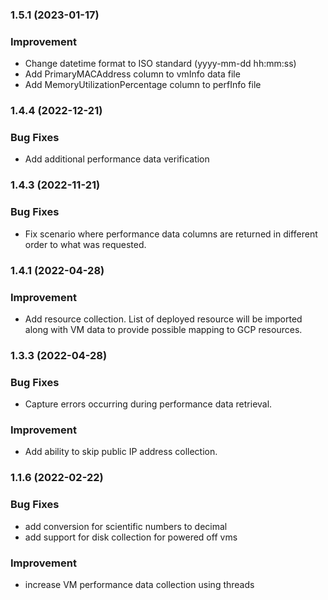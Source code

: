 ### 1.5.1 (2023-01-17)

### Improvement
* Change datetime format to ISO standard (yyyy-mm-dd hh:mm:ss)
* Add PrimaryMACAddress column to vmInfo data file
* Add MemoryUtilizationPercentage column to perfInfo file

### 1.4.4 (2022-12-21)

### Bug Fixes
* Add additional performance data verification

### 1.4.3 (2022-11-21)

### Bug Fixes
* Fix scenario where performance data columns are returned in different order to what was requested.

### 1.4.1 (2022-04-28)

### Improvement
* Add resource collection. List of deployed resource will be imported along with VM data to provide possible mapping to GCP resources.

### 1.3.3 (2022-04-28)

### Bug Fixes
* Capture errors occurring during performance data retrieval.

### Improvement
* Add ability to skip public IP address collection. 


### 1.1.6 (2022-02-22)

### Bug Fixes
* add conversion for scientific numbers to decimal
* add support for disk collection for powered off vms

### Improvement
* increase VM performance data collection using threads


